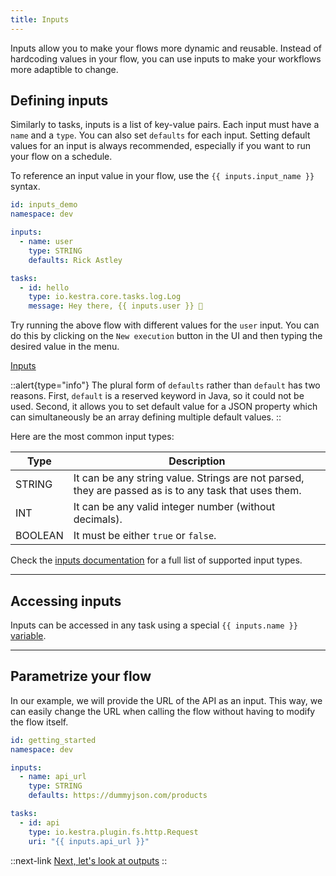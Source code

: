 ```yaml
---
title: Inputs
---
```


Inputs allow you to make your flows more dynamic and reusable. Instead of hardcoding values in your flow, you can use inputs to make your workflows more adaptible to change.

## Defining inputs

Similarly to tasks, inputs is a list of key-value pairs. Each input must have a `name` and a `type`. You can also set `defaults` for each input. Setting default values for an input is always recommended, especially if you want to run your flow on a schedule.

To reference an input value in your flow, use the `{{ inputs.input_name }}` syntax.

```yaml
id: inputs_demo
namespace: dev

inputs:
  - name: user
    type: STRING
    defaults: Rick Astley

tasks:
  - id: hello
    type: io.kestra.core.tasks.log.Log
    message: Hey there, {{ inputs.user }} 👋
```

Try running the above flow with different values for the `user` input. You can do this by clicking on the `New execution` button in the UI and then typing the desired value in the menu.

[Inputs](/docs/tutorial/inputs.png)

::alert{type="info"}
The plural form of `defaults` rather than `default` has two reasons. First, `default` is a reserved keyword in Java, so it could not be used. Second, it allows you to set default value for a JSON property which can simultaneously be an array defining multiple default values.
::

Here are the most common input types:

| Type    | Description                                                                                           |
|---------|-------------------------------------------------------------------------------------------------------|
| STRING  | It can be any string value. Strings are not parsed, they are passed as is to any task that uses them. |
| INT     | It can be any valid integer number (without decimals).                                                |
| BOOLEAN | It must be either `true` or `false`.                                                                  |

Check the [inputs documentation](../05.developer-guide/04.inputs.md) for a full list of supported input types.

---

## Accessing inputs

Inputs can be accessed in any task using a special `{{ inputs.name }}` [variable](../05.developer-guide/03.variables/01.index.md).

---

## Parametrize your flow

In our example, we will provide the URL of the API as an input. This way, we can easily change the URL when calling the flow without having to modify the flow itself.

```yaml
id: getting_started
namespace: dev

inputs:
  - name: api_url
    type: STRING
    defaults: https://dummyjson.com/products

tasks:
  - id: api
    type: io.kestra.plugin.fs.http.Request
    uri: "{{ inputs.api_url }}"
```


::next-link
[Next, let's look at outputs](./03.outputs.md)
::
